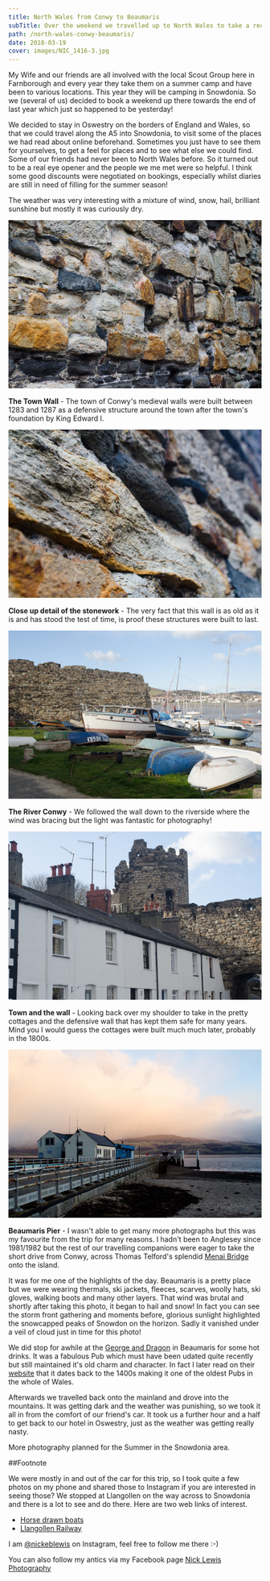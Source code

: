 ```yaml
---
title: North Wales from Conwy to Beaumaris
subTitle: Over the weekend we travelled up to North Wales to take a recce between Conwy and Beaumaris in Anglesey. Taking in a number of places along the way.
path: /north-wales-conwy-beaumaris/
date: 2018-03-19
cover: images/NIC_1416-3.jpg
---
```


My Wife and our friends are all involved with the local Scout Group here in Farnborough and every year they take them on a summer camp and have been to various locations. This year they will be camping in Snowdonia. So we (several of us) decided to book a weekend up there towards the end of last year which just so happened to be yesterday!

We decided to stay in Oswestry on the borders of England and Wales, so that we could travel along the A5 into Snowdonia, to visit some of the places we had read about online beforehand. Sometimes you just have to see them for yourselves, to get a feel for places and to see what else we could find. Some of our friends had never been to North Wales before. So it turned out to be a real eye opener and the people we me met were so helpful. I think some good discounts were negotiated on bookings, especially whilst diaries are still in need of filling for the summer season!

The weather was very interesting with a mixture of wind, snow, hail, brilliant sunshine but mostly it was curiously dry.

![Conwy castle wall detail](images/NIC_1403-2.jpg)

**The Town Wall** - The town of Conwy's medieval walls were built between 1283 and 1287 as a defensive structure around the town after the town's foundation by King Edward I. 

![Conwy castle wall macro detail](images/NIC_1406-2.jpg)

**Close up detail of the stonework** - The very fact that this wall is as old as it is and has stood the test of time, is proof these structures were built to last.

![Conwy boats](images/NIC_1412-2.jpg)

**The River Conwy** - We followed the wall down to the riverside where the wind was bracing but the light was fantastic for photography!

![Conwy castle](images/NIC_1413-2.jpg)

**Town and the wall** - Looking back over my shoulder to take in the pretty cottages and the defensive wall that has kept them safe for many years. Mind you I would guess the cottages were built much much later, probably in the 1800s.

![Beaumaris Pier, Anglesey](images/NIC_1416-3.jpg)

**Beaumaris Pier** - I wasn't able to get many more photographs but this was my favourite from the trip for many reasons. I hadn't been to Anglesey since 1981/1982 but the rest of our travelling companions were eager to take the short drive from Conwy, across Thomas Telford's splendid [Menai Bridge](http://menaibridges.co.uk/) onto the island. 

It was for me one of the highlights of the day. Beaumaris is a pretty place but we were wearing thermals, ski jackets, fleeces, scarves, woolly hats, ski gloves, walking boots and many other layers. That wind was brutal and shortly after taking this photo, it began to hail and snow! In fact you can see the storm front gathering and moments before, glorious sunlight highlighted the snowcapped peaks of Snowdon on the horizon. Sadly it vanished under a veil of cloud just in time for this photo!

We did stop for awhile at the [George and Dragon](https://www.robinsonsbrewery.com/georgedragonbeaumaris) in Beaumaris for some hot drinks. It was a fabulous Pub which must have been udated quite recently but still maintained it's old charm and character. In fact I later read on their [website](https://www.robinsonsbrewery.com/georgedragonbeaumaris) that it dates back to the 1400s making it one of the oldest Pubs in the whole of Wales.

Afterwards we travelled back onto the mainland and drove into the mountains. It was getting dark and the weather was punishing, so we took it all in from the comfort of our friend's car. It took us a further hour and a half to get back to our hotel in Oswestry, just as the weather was getting really nasty.

More photography planned for the Summer in the Snowdonia area.

##Footnote

We were mostly in and out of the car for this trip, so I took quite a few photos on my phone and shared those to Instagram if you are interested in seeing those? We stopped at Llangollen on the way across to Snowdonia and there is a lot to see and do there. Here are two web links of interest.

* [Horse drawn boats](http://menaibridges.co.uk/)
* [Llangollen Railway](http://llangollen-railway.co.uk/)

I am [@nickeblewis](https://www.instagram.com/nickeblewis/) on Instagram, feel free to follow me there :-)

You can also follow my antics via my Facebook page [Nick Lewis Photography](https://www.facebook.com/nicklewisphotography/)

